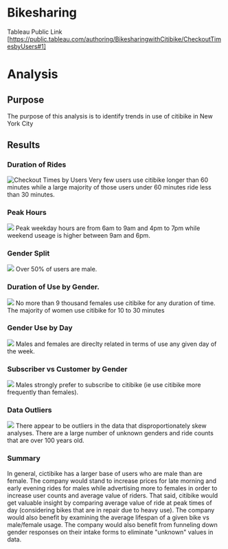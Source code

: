 # Bikesharing
Tableau Public Link
[https://public.tableau.com/authoring/BikesharingwithCitibike/CheckoutTimesbyUsers#1]
# Analysis

## Purpose
The purpose of this analysis is to identify trends in use of citibike in New York City 

## Results
### Duration of Rides
![Checkout Times by Users](https://github.com/zwa004/Bikesharing/blob/main/Story%20(1).png)
Very few users use citibike longer than 60 minutes while a large majority of those users under 60 minutes ride less than 30 minutes. 

### Peak Hours
![](https://github.com/zwa004/Bikesharing/blob/main/Story%20(2).png)
Peak weekday hours are from 6am to 9am and 4pm to 7pm while weekend useage is higher between 9am and 6pm.

### Gender Split
![](https://github.com/zwa004/Bikesharing/blob/main/Story%20(3).png)
Over 50% of users are male.

### Duration of Use by Gender.
![](https://github.com/zwa004/Bikesharing/blob/main/Story%20(4).png)
No more than 9 thousand females use citibike for any duration of time. The majority of women use citibike for 10 to 30 minutes

### Gender Use by Day
![](https://github.com/zwa004/Bikesharing/blob/main/Story%20(5).png)
Males and females are direclty related in terms of use any given day of the week. 

### Subscriber vs Customer by Gender
![](https://github.com/zwa004/Bikesharing/blob/main/Story%20(6).png)
Males strongly prefer to subscribe to citibike (ie use citibike more frequently than females).

### Data Outliers
![](https://github.com/zwa004/Bikesharing/blob/main/Story%20(7).png)
There appear to be outliers in the data that disproportionately skew analyses. There are a large number of unknown genders and ride counts that are over 100 years old.

### Summary 
In general, cictibike has a larger base of users who are male than are female. The company would stand to increase prices for late morning and early evening rides for males while advertising more to females in order to increase user counts and average value of riders. That said, citibike would get valuable insight by comparing average value of ride at peak times of day (considering bikes that are in repair due to heavy use). The company would also benefit by examining the average lifespan of a given bike vs male/female usage. The company would also benefit from funneling down gender responses on their intake forms to eliminate "unknown" values in data. 
